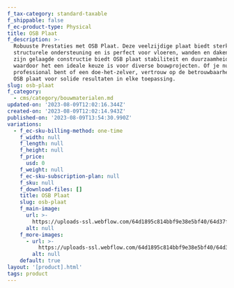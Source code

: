 ```yaml
---
f_tax-category: standard-taxable
f_shippable: false
f_ec-product-type: Physical
title: OSB Plaat
f_description: >-
  Robuuste Prestaties met OSB Plaat. Deze veelzijdige plaat biedt sterke
  structurele ondersteuning en is perfect voor vloeren, wanden en daken. Met
  zijn gelaagde constructie biedt OSB plaat stabiliteit en duurzaamheid,
  waardoor het een ideale keuze is voor diverse bouwprojecten. Of je nu een
  professional bent of een doe-het-zelver, vertrouw op de betrouwbaarheid van
  OSB plaat voor solide resultaten in elke toepassing.
slug: osb-plaat
f_category:
  - cms/category/bouwmaterialen.md
updated-on: '2023-08-09T12:02:16.344Z'
created-on: '2023-08-09T12:02:14.943Z'
published-on: '2023-08-09T13:54:30.990Z'
variations:
  - f_ec-sku-billing-method: one-time
    f_width: null
    f_length: null
    f_height: null
    f_price:
      usd: 0
    f_weight: null
    f_ec-sku-subscription-plan: null
    f_sku: null
    f_download-files: []
    title: OSB Plaat
    slug: osb-plaat
    f_main-image:
      url: >-
        https://uploads-ssl.webflow.com/64d1895c814bbf9e38e5bf40/64d37fd7db9400b4c74d2cef_osn%20close%20up.jpeg
      alt: null
    f_more-images:
      - url: >-
          https://uploads-ssl.webflow.com/64d1895c814bbf9e38e5bf40/64d380263f2e9f248c54c304_osb%20platen.webp
        alt: null
    default: true
layout: '[product].html'
tags: product
---
```



